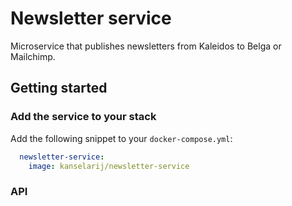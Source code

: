 # Newsletter service
Microservice that publishes newsletters from Kaleidos to Belga or Mailchimp.

## Getting started
### Add the service to your stack
Add the following snippet to your `docker-compose.yml`:
```yml
  newsletter-service:
    image: kanselarij/newsletter-service
```

### API


